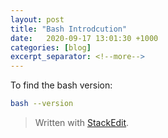 ```yaml
---
layout: post
title: "Bash Introdcution"
date:   2020-09-17 13:01:30 +1000
categories: [blog]
excerpt_separator: <!--more-->
---
```

To  find the bash version:
```bash
bash --version
```



> Written with [StackEdit](https://stackedit.io/).
<!--stackedit_data:
eyJoaXN0b3J5IjpbLTQ3NzIxMDk4MywxMjc0NjUyNTBdfQ==
-->